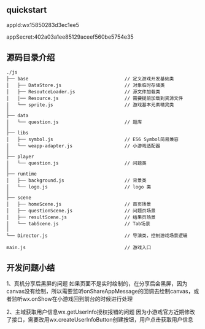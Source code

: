 ## quickstart

appId:wx15850283d3ec1ee5

appSecret:402a03a1ee85129aceef560be5754e35

## 源码目录介绍
```
./js
├── base                                   // 定义游戏开发基础类
│   ├── DataStore.js                       // 对象临时存储类
│   ├── ResoutceLoader.js                  // 源文件加载类
│   │── Resource.js                        // 需要提前加载到资源文件
│   └── sprite.js                          // 游戏基本元素精灵类
│
├── data
│   └── question.js                        // 题库
│
├── libs
│   ├── symbol.js                          // ES6 Symbol简易兼容
│   └── weapp-adapter.js                   // 小游戏适配器
│
├── player
│   └── question.js                        // 问题类
│
├── runtime
│   ├── background.js                      // 背景类
│   └── logo.js                            // logo 类
│
├── scene
│   ├── homeScene.js                       // 首页场景
│   ├── questionScene.js                   // 问题页场景
│   ├── resultScene.js                     // 结果页场景
│   └── tabScene.js                        // Tab场景
│
└── Director.js                            // 导演类，控制游戏场景逻辑

main.js                                    // 游戏入口
```
## 开发问题小结
1、真机分享后黑屏的问题
  如果页面不是实时绘制的，在分享后会黑屏，因为canvas没有绘制，所以需要监听onShareAppMessage的回调去绘制canvas，或者监听wx.onShow在小游戏回到前台的时候进行处理

2、主域获取用户信息wx.getUserInfo授权报错的问题
  因为小游戏官方近期修改了接口，需要改用wx.createUserInfoButton创建按钮，用户点击获取用户信息

